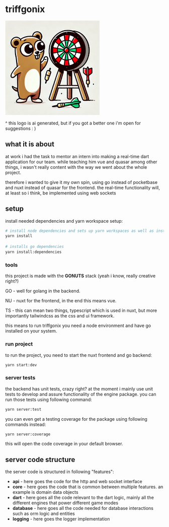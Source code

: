 # triffgonix

<img alt="ai image" height="300px" src="assets/triffgonix_logo_ai.png" width="300px"/>

^ this logo is ai generated, but if you got a better one i'm open for suggestions : )

## what it is about

at work i had the task to mentor an intern into making a real-time dart application for our team.
while teaching him vue and quasar among other things, i wasn't really content with the way we went about the whole project.

therefore i wanted to give it my own spin, using go instead of pocketbase and nuxt instead of quasar for the frontend.
the real-time functionality will, at least so i think, be implemented using web sockets

## setup

install needed dependencies and yarn workspace setup:

```bash
# install node dependencies and sets up yarn workspaces as well as installing yarn package manager
yarn install

# installs go dependencies
yarn install:dependencies
```

### tools

this project is made with the **GONUTS** stack (yeah i know, really creative right?)

GO - well for golang in the backend.

NU - nuxt for the frontend, in the end this means vue.

TS - this can mean two things, typescript which is used in nuxt, but more importantly tailwindcss as the css and ui framework.

this means to run triffgonix you need a node environment and have go installed on your system.

### run project

to run the project, you need to start the nuxt frontend and go backend:

```bash
yarn start:dev
```

### server tests

the backend has unit tests, crazy right? at the moment i mainly use unit tests to develop and assure functionality of the engine package. you can run those tests using following command:

```bash
yarn server:test
```

you can even get a testing coverage for the package using following commands instead:

```bash
yarn server:coverage
```

this will open the code coverage in your default browser.

## server code structure

the server code is structured in following "features":

- **api** - here goes the code for the http and web socket interface
- **core** - here goes the code that is common between multiple features. an example is domain data objects
- **dart** - here goes all the code relevant to the dart logic, mainly all the different engines that power different game modes
- **database** - here goes all the code needed for database interactions such as orm logic and entities
- **logging** - here goes the logger implementation
